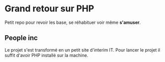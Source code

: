 # Grand retour sur PHP

Petit repo pour revoir les base, se réhabituer voir même **s'amuser**.

## People inc

Le projet s'est transformé en un petit site d'interim IT. Pour lancer le projet il suffit d'avoir PHP installé sur la machine.
